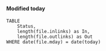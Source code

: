 #### Modified today
```dataview
TABLE 
	Status,
	length(file.inlinks) as In, 
	length(file.outlinks) as Out
WHERE date(file.mday) = date(today)
```
